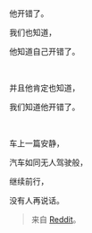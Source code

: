<div class="text-center text-bold">
他开错了。
<br/>

我们也知道，

他知道自己开错了。

<br/>

并且他肯定也知道，

我们知道他开错了。

<br/>

车上一篇安静，

汽车如同无人驾驶般，

继续前行，

没有人再说话。
</div>

> 来自 [Reddit](https://www.reddit.com/r/China_irl/comments/xhc9at/%E4%BB%96%E5%BC%80%E9%94%99%E4%BA%86_%E6%88%91%E4%BB%AC%E4%B9%9F%E7%9F%A5%E9%81%93_%E4%BB%96%E7%9F%A5%E9%81%93%E8%87%AA%E5%B7%B1%E5%BC%80%E9%94%99%E4%BA%86_%E5%B9%B6%E4%B8%94%E4%BB%96%E8%82%AF%E5%AE%9A%E4%B9%9F%E7%9F%A5%E9%81%93_%E6%88%91%E4%BB%AC%E7%9F%A5%E9%81%93%E4%BB%96%E5%BC%80%E9%94%99%E4%BA%86_%E8%BD%A6%E4%B8%8A%E4%B8%80%E7%89%87%E5%AE%89%E9%9D%99/)。